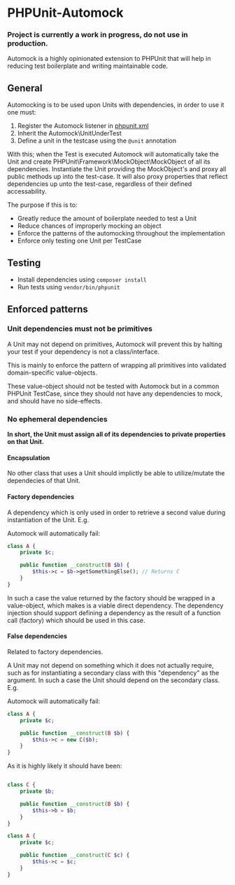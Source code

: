 # PHPUnit-Automock

### Project is currently a work in progress, do not use in production.

Automock is a highly opinionated extension to PHPUnit that will help in
reducing test boilerplate and writing maintainable code.

## General

Automocking is to be used upon Units with dependencies, in order to use it one must:

1. Register the Automock listener in [phpunit.xml](./phpunit.xml)
2. Inherit the Automock\UnitUnderTest
3. Define a unit in the testcase using the `@unit` annotation

With this; when the Test is executed Automock will automatically take the Unit and create
PHPUnit\Framework\MockObject\MockObject of all its dependencies. Instantiate the Unit
providing the MockObject's and proxy all public methods up into the test-case.
It will also proxy properties that reflect dependencies up unto the test-case,
regardless of their defined accessability.

The purpose if this is to:

* Greatly reduce the amount of boilerplate needed to test a Unit
* Reduce chances of improperly mocking an object
* Enforce the patterns of the automocking throughout the implementation
* Enforce only testing one Unit per TestCase

## Testing

* Install dependencies using `composer install`
* Run tests using `vendor/bin/phpunit`

## Enforced patterns

### Unit dependencies must not be primitives

A Unit may not depend on primitives, Automock will prevent this by halting your
test if your dependency is not a class/interface.

This is mainly to enforce the pattern of wrapping all primitives into validated
domain-specific value-objects.

These value-object should not be tested with Automock but in a common PHPUnit
TestCase, since they should not have any dependencies to mock, and should have
no side-effects.

### No ephemeral dependencies

**In short, the Unit must assign all of its dependencies to private properties on
that Unit.**

#### Encapsulation

No other class that uses a Unit should implictly be able to utilize/mutate
the dependecies of that Unit.

#### Factory dependencies

A dependency which is only used in order to retrieve a second value during
instantiation of the Unit. E.g.

Automock will automatically fail:
```php
class A {
	private $c;

	public function __construct(B $b) {
		$this->c = $b->getSomethingElse(); // Returns C
	}
}
```

In such a case the value returned by the factory should be wrapped in a
value-object, which makes is a viable direct dependency. The dependency
injection should support defining a dependency as the result of a function call
(factory) which should be used in this case.

#### False dependencies

Related to factory dependencies.

A Unit may not depend on something which it does not actually require, such as
for instantiating a secondary class with this "dependency" as the argument. In
such a case the Unit should depend on the secondary class. E.g.

Automock will automatically fail:
```php
class A {
	private $c;

	public function __construct(B $b) {
		$this->c = new C($b);
	}
}
```

As it is highly likely it should have been:

```php

class C {
	private $b;

	public function __construct(B $b) {
		$this->b = $b;
	}
}

class A {
	private $c;

	public function __construct(C $c) {
		$this->c = $c;
	}
}
```

